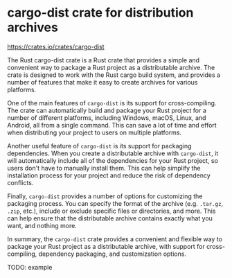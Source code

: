 # cargo-dist crate for distribution archives

<https://crates.io/crates/cargo-dist>

The Rust cargo-dist crate is a Rust crate that provides a simple and convenient way to package a Rust project as a distributable archive. The crate is designed to work with the Rust cargo build system, and provides a number of features that make it easy to create archives for various platforms.

One of the main features of `cargo-dist` is its support for cross-compiling. The crate can automatically build and package your Rust project for a number of different platforms, including Windows, macOS, Linux, and Android, all from a single command. This can save a lot of time and effort when distributing your project to users on multiple platforms.

Another useful feature of `cargo-dist` is its support for packaging dependencies. When you create a distributable archive with `cargo-dist`, it will automatically include all of the dependencies for your Rust project, so users don't have to manually install them. This can help simplify the installation process for your project and reduce the risk of dependency conflicts.

Finally, `cargo-dist` provides a number of options for customizing the packaging process. You can specify the format of the archive (e.g. `.tar.gz`, `.zip`, etc.), include or exclude specific files or directories, and more. This can help ensure that the distributable archive contains exactly what you want, and nothing more.

In summary, the `cargo-dist` crate provides a convenient and flexible way to package your Rust project as a distributable archive, with support for cross-compiling, dependency packaging, and customization options.

TODO: example
